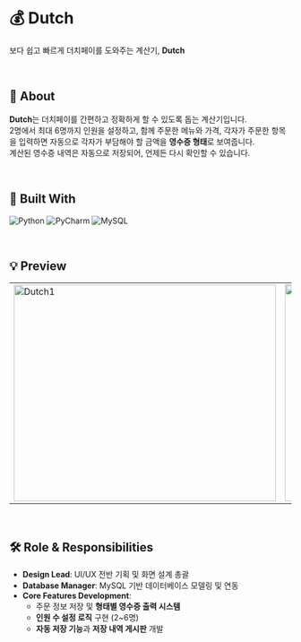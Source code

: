 # 💰 Dutch

보다 쉽고 빠르게 더치페이를 도와주는 계산기, **Dutch**

<br/>

## 🔎 About
**Dutch**는 더치페이를 간편하고 정확하게 할 수 있도록 돕는 계산기입니다.</br>
2명에서 최대 6명까지 인원을 설정하고, 함께 주문한 메뉴와 가격, 각자가 주문한 항목을 입력하면 자동으로 각자가 부담해야 할 금액을 **영수증 형태**로 보여줍니다. </br>
계산된 영수증 내역은 자동으로 저장되어, 언제든 다시 확인할 수 있습니다.

<br/>

## 🔧 Built With

![Python](https://img.shields.io/badge/Python-3776AB?style=flat&logo=python&logoColor=white)
![PyCharm](https://img.shields.io/badge/PyCharm-000000?style=flat&logo=pycharm&logoColor=white)
![MySQL](https://img.shields.io/badge/MySQL-4479A1?style=flat&logo=mysql&logoColor=white)


<br/>

## 💡 Preview

<div align="center">

<table>
  <tr>
    <td><img width="468" height="386" alt="Dutch1" src="https://github.com/user-attachments/assets/7f293d9c-2131-4d6f-86d8-f6af913f0b65"/></td>
    <td><img width="470" height="387" alt="Dutch2" src="https://github.com/user-attachments/assets/bb7ddd6b-35f6-4389-8d78-ab4aba8f6cc5"/></td>
    <td><img width="468" height="387" alt="Dutch3" src="https://github.com/user-attachments/assets/158c1eae-5e16-47dc-ad2e-f2a36388058b" /></td>
    <td><img width="468" height="386" alt="Dutch4" src="https://github.com/user-attachments/assets/e29bbd27-3a49-4638-a05b-f2d42efc491d" /></td>
  </tr>
</table>

</div>

<br/>

## 🛠️ Role & Responsibilities
- **Design Lead**: UI/UX 전반 기획 및 화면 설계 총괄
- **Database Manager**: MySQL 기반 데이터베이스 모델링 및 연동
- **Core Features Development**:
  - 주문 정보 저장 및 **형태별 영수증 출력 시스템**
  - **인원 수 설정 로직** 구현 (2~6명)
  - **자동 저장 기능**과 **저장 내역 게시판** 개발

